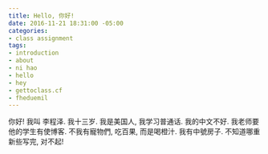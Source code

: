 ```yaml
---
title: Hello, 你好!
date: 2016-11-21 18:31:00 -05:00
categories:
- class assignment
tags:
- introduction
- about
- ni hao
- hello
- hey
- gettoclass.cf
- fheduemil
---
```


你好! 我叫 李程泽. 我十三岁. 我是美国人, 我学习普通话. 我的中文不好. 我老师要他的学生有使博客. 不我有寵物們, 吃百果, 而是喝橙汁. 我有中號房子. 不知道哪重新些写完, 对不起!